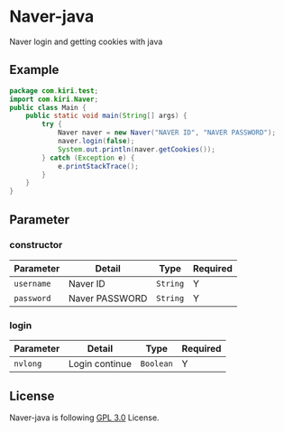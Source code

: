 # Naver-java
Naver login and getting cookies with java
## Example
```java
package com.kiri.test;
import com.kiri.Naver;
public class Main {
	public static void main(String[] args) {
		try {
		    Naver naver = new Naver("NAVER ID", "NAVER PASSWORD");
		    naver.login(false);
		    System.out.println(naver.getCookies());
		} catch (Exception e) {
			e.printStackTrace();
		}
	}
}
```
## Parameter
### constructor
|Parameter|Detail|Type|Required|
|----|----|----|----|
|```username```|Naver ID|```String```|Y|
|```password```|Naver PASSWORD|```String```|Y|
### login
|Parameter|Detail|Type|Required|
|----|----|----|----|
|```nvlong```|Login continue|```Boolean```|Y|
## License
Naver-java is following [GPL 3.0](https://github.com/dev-kiri/Naver-java/blob/main/LICENSE) License.

